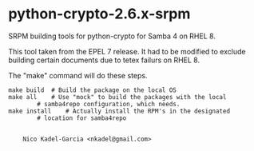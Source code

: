 python-crypto-2.6.x-srpm
========================

SRPM building tools for python-crypto for Samba 4 on RHEL 8.

This tool taken from the EPEL 7 release. It had to be modified to
exclude building certain documents due to tetex failurs on RHEL 8.

The "make" command will do these steps.

	make build	# Build the package on the local OS
	make all	# Use "mock" to build the packages with the local
			# samba4repo configuration, which needs.
	make install	# Actually install the RPM's in the designated
			# location for samba4repo


		Nico Kadel-Garcia <nkadel@gmail.com>
